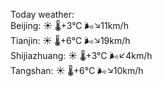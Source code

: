 Today weather:  
Beijing: ☀️   🌡️+3°C 🌬️↘11km/h  
Tianjin: ☀️   🌡️+6°C 🌬️↘19km/h  
Shijiazhuang: ☀️   🌡️+3°C 🌬️↙4km/h  
Tangshan: ☀️   🌡️+6°C 🌬️↘10km/h  
